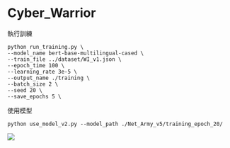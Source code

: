# Cyber_Warrior

執行訓練

```
python run_training.py \
--model_name bert-base-multilingual-cased \
--train_file ../dataset/WI_v1.json \
--epoch_time 100 \
--learning_rate 3e-5 \
--output_name ./training \
--batch_size 2 \
--seed 20 \
--save_epochs 5 \
```



使用模型

```
python use_model_v2.py --model_path ./Net_Army_v5/training_epoch_20/
```

![](https://i.imgur.com/I3lnvqN.png)
